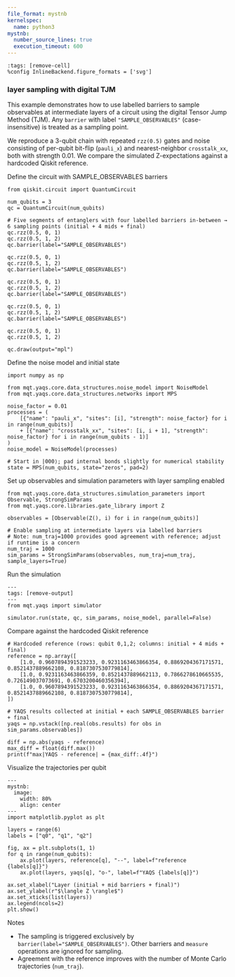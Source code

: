 ```yaml
---
file_format: mystnb
kernelspec:
  name: python3
mystnb:
  number_source_lines: true
  execution_timeout: 600
---
```


```{code-cell} ipython3
:tags: [remove-cell]
%config InlineBackend.figure_formats = ['svg']
```

###  layer sampling with digital TJM

This example demonstrates how to use labelled barriers to sample observables at intermediate layers of a circuit using the digital Tensor Jump Method (TJM). Any `barrier` with label `"SAMPLE_OBSERVABLES"` (case-insensitive) is treated as a sampling point.

We reproduce a 3-qubit chain with repeated `rzz(0.5)` gates and noise consisting of per-qubit bit-flip (`pauli_x`) and nearest-neighbor `crosstalk_xx`, both with strength 0.01. We compare the simulated Z-expectations against a hardcoded Qiskit reference.

Define the circuit with SAMPLE_OBSERVABLES barriers

```{code-cell} ipython3
from qiskit.circuit import QuantumCircuit

num_qubits = 3
qc = QuantumCircuit(num_qubits)

# Five segments of entanglers with four labelled barriers in-between → 6 sampling points (initial + 4 mids + final)
qc.rzz(0.5, 0, 1)
qc.rzz(0.5, 1, 2)
qc.barrier(label="SAMPLE_OBSERVABLES")

qc.rzz(0.5, 0, 1)
qc.rzz(0.5, 1, 2)
qc.barrier(label="SAMPLE_OBSERVABLES")

qc.rzz(0.5, 0, 1)
qc.rzz(0.5, 1, 2)
qc.barrier(label="SAMPLE_OBSERVABLES")

qc.rzz(0.5, 0, 1)
qc.rzz(0.5, 1, 2)
qc.barrier(label="SAMPLE_OBSERVABLES")

qc.rzz(0.5, 0, 1)
qc.rzz(0.5, 1, 2)

qc.draw(output="mpl")
```

Define the noise model and initial state

```{code-cell} ipython3
import numpy as np

from mqt.yaqs.core.data_structures.noise_model import NoiseModel
from mqt.yaqs.core.data_structures.networks import MPS

noise_factor = 0.01
processes = (
    [{"name": "pauli_x", "sites": [i], "strength": noise_factor} for i in range(num_qubits)]
    + [{"name": "crosstalk_xx", "sites": [i, i + 1], "strength": noise_factor} for i in range(num_qubits - 1)]
)
noise_model = NoiseModel(processes)

# Start in |000⟩; pad internal bonds slightly for numerical stability
state = MPS(num_qubits, state="zeros", pad=2)
```

Set up observables and simulation parameters with layer sampling enabled

```{code-cell} ipython3
from mqt.yaqs.core.data_structures.simulation_parameters import Observable, StrongSimParams
from mqt.yaqs.core.libraries.gate_library import Z

observables = [Observable(Z(), i) for i in range(num_qubits)]

# Enable sampling at intermediate layers via labelled barriers
# Note: num_traj=1000 provides good agreement with reference; adjust if runtime is a concern
num_traj = 1000
sim_params = StrongSimParams(observables, num_traj=num_traj, sample_layers=True)
```

Run the simulation

```{code-cell} ipython3
---
tags: [remove-output]
---
from mqt.yaqs import simulator

simulator.run(state, qc, sim_params, noise_model, parallel=False)
```

Compare against the hardcoded Qiskit reference

```{code-cell} ipython3
# Hardcoded reference (rows: qubit 0,1,2; columns: initial + 4 mids + final)
reference = np.array([
    [1.0, 0.9607894391523233, 0.9231163463866354, 0.8869204367171571, 0.8521437889662108, 0.8187307530779814],
    [1.0, 0.9231163463866359, 0.8521437889662113, 0.7866278610665535, 0.726149037073691, 0.6703200460356394],
    [1.0, 0.9607894391523233, 0.9231163463866354, 0.8869204367171571, 0.8521437889662108, 0.8187307530779814],
])

# YAQS results collected at initial + each SAMPLE_OBSERVABLES barrier + final
yaqs = np.vstack([np.real(obs.results) for obs in sim_params.observables])

diff = np.abs(yaqs - reference)
max_diff = float(diff.max())
print(f"max|YAQS - reference| = {max_diff:.4f}")
```

Visualize the trajectories per qubit

```{code-cell} ipython3
---
mystnb:
  image:
    width: 80%
    align: center
---
import matplotlib.pyplot as plt

layers = range(6)
labels = ["q0", "q1", "q2"]

fig, ax = plt.subplots(1, 1)
for q in range(num_qubits):
    ax.plot(layers, reference[q], "--", label=f"reference {labels[q]}")
    ax.plot(layers, yaqs[q], "o-", label=f"YAQS {labels[q]}")

ax.set_xlabel("Layer (initial + mid barriers + final)")
ax.set_ylabel(r"$\langle Z \rangle$")
ax.set_xticks(list(layers))
ax.legend(ncols=2)
plt.show()
```

Notes

- The sampling is triggered exclusively by `barrier(label="SAMPLE_OBSERVABLES")`. Other barriers and `measure` operations are ignored for sampling.
- Agreement with the reference improves with the number of Monte Carlo trajectories (`num_traj`).
